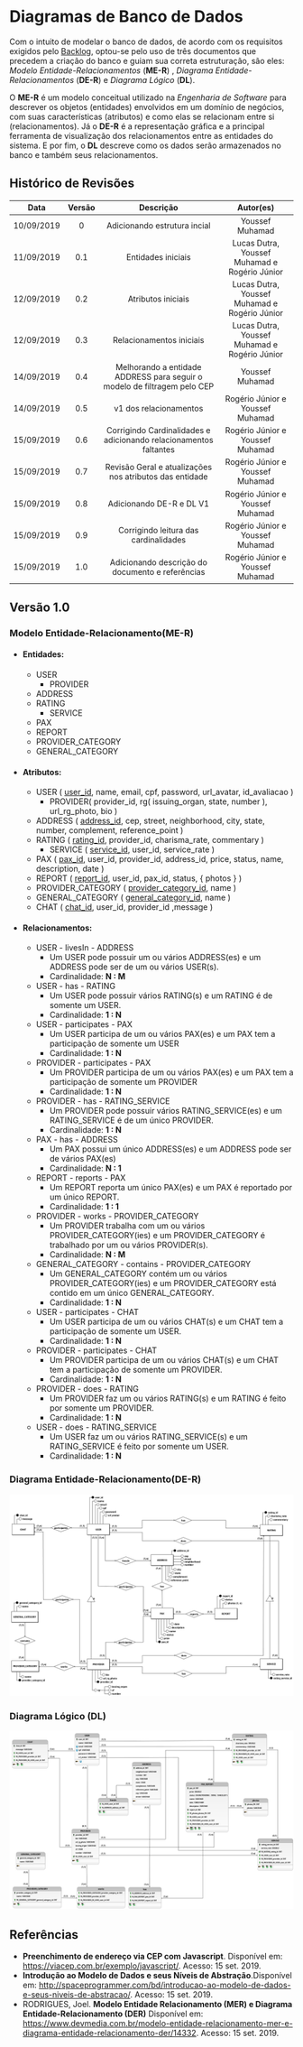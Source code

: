 # Diagramas de Banco de Dados

Com o intuito de modelar o banco de dados, de acordo com os requisitos exigidos pelo [Backlog](docs/DS/dinamica-e-seminario-2/Backlog.md), optou-se pelo uso de três documentos que precedem a criação do banco e guiam sua correta estruturação, são eles: *Modelo Entidade-Relacionamentos* (**ME-R**) , *Diagrama Entidade-Relacionamentos* (**DE-R**) e *Diagrama Lógico* (**DL**).

O **ME-R** é um modelo conceitual utilizado na *Engenharia de Software* para descrever os objetos (entidades) envolvidos em um domínio de negócios, com suas características (atributos) e como elas se relacionam entre si (relacionamentos). Já o **DE-R** é a representação gráfica e a principal ferramenta de visualização dos relacionamentos entre as entidades do sistema. E por fim, o **DL** descreve como os dados serão armazenados no banco e também seus relacionamentos.

## Histórico de Revisões

|      Data     | Versão | Descrição                             | Autor(es) |
| :--: | :----: | :-------: | :-------: |
|   10/09/2019  | 0      |  Adicionando estrutura incial                               |       Youssef Muhamad    |
|   11/09/2019  | 0.1    |  Entidades iniciais                   |       Lucas Dutra, Youssef Muhamad e Rogério Júnior    |
|   12/09/2019  | 0.2    |  Atributos iniciais                   |        Lucas Dutra, Youssef Muhamad e Rogério Júnior    |
|   12/09/2019  | 0.3    |  Relacionamentos iniciais                                                 | Lucas Dutra, Youssef Muhamad e Rogério Júnior    |
|   14/09/2019  | 0.4    |  Melhorando a entidade ADDRESS para seguir o modelo de filtragem pelo CEP            |        Youssef Muhamad    |
|   14/09/2019  | 0.5    |  v1 dos relacionamentos                                                              |   Rogério Júnior e Youssef Muhamad |
|   15/09/2019  | 0.6    |  Corrigindo Cardinalidades e adicionando relacionamentos faltantes                   |   Rogério Júnior e Youssef Muhamad  |
|   15/09/2019  | 0.7    |  Revisão Geral e atualizações nos atributos das entidade               |   Rogério Júnior e Youssef Muhamad  |
|   15/09/2019  | 0.8    |  Adicionando DE-R e DL V1              |   Rogério Júnior e Youssef Muhamad  |
|   15/09/2019  | 0.9    |  Corrigindo leitura das cardinalidades        |   Rogério Júnior e Youssef Muhamad  |
|   15/09/2019  | 1.0    |  Adicionando descrição do documento e referências             |   Rogério Júnior e Youssef Muhamad  |

## Versão 1.0

### Modelo Entidade-Relacionamento(ME-R)

- #### Entidades:

  * USER
    * PROVIDER
  * ADDRESS
  * RATING
    * SERVICE
  * PAX
  * REPORT
  * PROVIDER_CATEGORY
  * GENERAL_CATEGORY

- #### Atributos:

  * USER ( <u>user_id</u>, name, email, cpf, password, url_avatar, id_avaliacao )
    * PROVIDER( provider_id, rg( issuing_organ, state, number ), url_rg_photo, bio )
  * ADDRESS ( <u>address_id</u>, cep, street, neighborhood, city, state, number, complement, reference_point )
  * RATING ( <u>rating_id</u>, provider_id, charisma_rate, commentary )
    * SERVICE ( <u>service_id</u>, user_id, service_rate )
  * PAX ( <u>pax_id</u>, user_id, provider_id, address_id, price, status, name, description, date )
  * REPORT ( <u>report_id</u>, user_id, pax_id, status, { photos } )
  * PROVIDER_CATEGORY ( <u>provider_category_id</u>, name )
  * GENERAL_CATEGORY ( <u>general_category_id</u>, name )
  * CHAT ( <u>chat_id</u>, user_id, provider_id ,message )

- #### Relacionamentos:

  * USER - livesIn - ADDRESS
    * Um USER pode possuir um ou vários ADDRESS(es) e um ADDRESS pode ser de um ou vários USER(s).
    * Cardinalidade: **N  : M**
  * USER - has - RATING
    * Um USER pode possuir vários RATING(s) e um RATING é de somente um USER.
    * Cardinalidade: **1 : N**
  * USER - participates - PAX
    * Um USER participa de um ou vários PAX(es) e um PAX tem a participação de somente um USER
    * Cardinalidade: **1 : N**
  * PROVIDER - participates - PAX
    * Um PROVIDER participa de um ou vários PAX(es) e um PAX tem a participação de somente um PROVIDER
    * Cardinalidade: **1 : N**
  * PROVIDER - has - RATING_SERVICE
    * Um PROVIDER pode possuir vários RATING_SERVICE(es) e um RATING_SERVICE é de um único PROVIDER.
    * Cardinalidade: **1 : N**
  * PAX - has - ADDRESS
    * Um PAX possui um único ADDRESS(es) e um ADDRESS pode ser de vários PAX(es)
    * Cardinalidade: **N : 1**
  * REPORT - reports - PAX
    * Um REPORT reporta um único PAX(es) e um PAX é reportado por um único REPORT.
    * Cardinalidade: **1  : 1**
  * PROVIDER - works - PROVIDER_CATEGORY
    * Um PROVIDER trabalha com um ou vários PROVIDER_CATEGORY(ies) e um PROVIDER_CATEGORY é trabalhado por um ou vários PROVIDER(s).
    * Cardinalidade: **N  : M**
  * GENERAL_CATEGORY - contains - PROVIDER_CATEGORY
    * Um GENERAL_CATEGORY contém um ou vários PROVIDER_CATEGORY(ies) e um PROVIDER_CATEGORY está contido em um único GENERAL_CATEGORY.
    * Cardinalidade: **1 : N**
  * USER - participates - CHAT
    * Um USER participa de um ou vários CHAT(s) e um CHAT tem a participação de somente um USER.
    * Cardinalidade: **1 : N**
  * PROVIDER - participates - CHAT
    * Um PROVIDER participa de um ou vários CHAT(s) e um CHAT tem a participação de somente um PROVIDER.
    * Cardinalidade: **1 : N**
  * PROVIDER - does - RATING
    * Um PROVIDER faz um ou vários RATING(s) e um RATING é feito por somente um PROVIDER.
    * Cardinalidade: **1 : N**
  * USER - does - RATING_SERVICE
    * Um USER faz um ou vários RATING_SERVICE(s) e um RATING_SERVICE é feito por somente um USER.
    * Cardinalidade: **1 : N**

### Diagrama Entidade-Relacionamento(DE-R)

![Conceitual_V1](../../../assets/database/Conceitual_Pax_v1.png)

### Diagrama Lógico (DL)

![Logico_V1](../../../assets/database/Logico_Pax_v1.png)


## Referências


- **Preenchimento de endereço via CEP com Javascript**. Disponível em: <https://viacep.com.br/exemplo/javascript/>. Acesso: 15 set. 2019.
- **Introdução ao Modelo de Dados e seus Níveis de Abstração**.Disponível em: <http://spaceprogrammer.com/bd/introducao-ao-modelo-de-dados-e-seus-niveis-de-abstracao/>. Acesso: 15 set. 2019.
- RODRIGUES, Joel. **Modelo Entidade Relacionamento (MER) e Diagrama Entidade-Relacionamento (DER)** Disponível em: <https://www.devmedia.com.br/modelo-entidade-relacionamento-mer-e-diagrama-entidade-relacionamento-der/14332>. Acesso: 15 set. 2019.